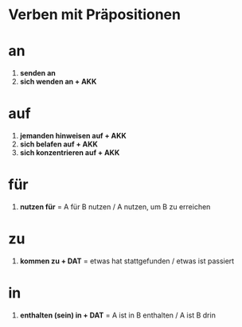 # Verben mit Präpositionen

# an
1. **senden an**
2. **sich wenden an + AKK**

# auf
1. **jemanden hinweisen auf + AKK**
2. **sich belafen auf + AKK**
3. **sich konzentrieren auf + AKK**

# für
1. **nutzen für** = A für B nutzen / A nutzen, um B zu erreichen

# zu
1. **kommen zu + DAT** = etwas hat stattgefunden / etwas ist passiert

# in
1. **enthalten (sein) in + DAT** = A ist in B enthalten / A ist B drin
